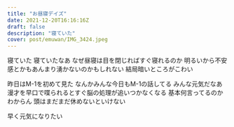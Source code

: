 ```yaml
---
title: "お昼寝デイズ"
date: 2021-12-20T16:16:16Z
draft: false
description: "寝ていた"
cover: post/emuwan/IMG_3424.jpeg
---
```


寝ていた
寝ていたなあ
なぜ昼寝は目を閉じればすぐ寝れるのか
明るいから不安感とかもあんまり湧かないのかもしれない
結局暗いところがこわい

昨日はM-1を初めて見た
なんかみんな今日もM-1の話してる
みんな元気だなあ
漫才を早口で喋られるとすぐ脳の処理が追いつかなくなる
基本何言ってるのかわからん
頭はまだまだ休めないといけない

早く元気になりたい
